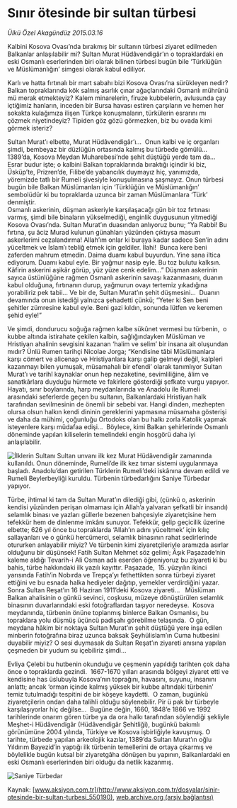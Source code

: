 # Sınır ötesinde bir sultan türbesi

*Ülkü Özel Akagündüz 2015.03.16*

<div class="pNewsDetailMainContent" itemprop="articleBody">
 <p>
  Kalbini Kosova Ovası’nda bırakmış bir sultanın türbesi ziyaret edilmeden Balkanlar anlaşılabilir mi? Sultan Murat Hüdâvendigâr’ın o topraklardaki en eski Osmanlı eserlerinden biri olarak bilinen türbesi bugün bile ‘Türklüğün ve Müslümanlığın’ simgesi olarak kabul ediliyor.
 </p>
 <p>
  Karlı ve hatta fırtınalı bir mart sabahı bizi Kosova Ovası’na sürükleyen nedir? Balkan topraklarında kök salmış asırlık çınar ağaçlarındaki Osmanlı mührünü mü merak etmekteyiz? Kalem minarelerin, firuze kubbelerin, avlusunda çay içtiğimiz hanların, inceden bir Bursa havası estiren çarşıların ve hemen her sokakta kulağımıza ilişen Türkçe konuşmaların, türkülerin esrarını mı çözmek niyetindeyiz? Tipiden göz gözü görmezken, biz bu ovada kimi görmek isteriz?
 </p>
 <p>
  Sultan Murat’ı elbette, Murat Hüdâvendigâr’ı…  Onun kalbi ve iç organları şimdi, bembeyaz bir düzlüğün ortasında kalmış bu türbede gömülü… 1389’da, Kosova Meydan Muharebesi’nde şehit düştüğü yerde tam da…  Esrar budur işte; o kalbini Balkan topraklarında bıraktığı içindir ki biz, Üsküp’te, Prizren’de, Filibe’de yabancılık duymayız hiç, yanımızda, yöremizde tatlı bir Rumeli şivesiyle konuşulmasına şaşmayız. Onun türbesi bugün bile Balkan Müslümanları için ‘Türklüğün ve Müslümanlığın’ sembolüdür ki bu topraklarda uzunca bir zaman Müslümanlara ‘Türk’ denmiştir.
  <br>
   Osmanlı askerinin, düşman askeriyle karşılaşacağı gün bir toz fırtınası varmış, şimdi bile binaların yükselmediği, enginlik duygusunun yitmediği Kosova Ovası’nda. Sultan Murat’ın duasından anlıyoruz bunu; “Ya Rabbi! Bu fırtına, şu âciz Murad kulunun günahları yüzünden çıktıysa masum askerlerimi cezalandırma! Allah’ım onlar ki buraya kadar sadece Sen’in adını yüceltmek ve İslam’ı tebliğ etmek için geldiler. İlahi!  Bunca kere beni zaferden mahrum etmedin. Daima duamı kabul buyurdun. Yine sana iltica ediyorum. Duamı kabul eyle. Bir yağmur nasip eyle. Bu toz bulutu kalksın. Kâfirin askerini aşikâr görüp, yüz yüze cenk edelim…” Düşman askerinin sayıca üstünlüğüne rağmen Osmanlı askerinin savaşı kazanmasını, duanın kabul olduğuna, fırtınanın durup, yağmurun ovayı tertemiz yıkadığına yorabiliriz pek tabii… Ve bir de, Sultan Murat’ın şehit düşmesini…  Duanın devamında onun istediği yalnızca şehadetti çünkü; “Yeter ki Sen beni şehitler zümresine kabul eyle. Beni gazi kıldın, sonunda lütfen ve keremen şehid eyle!”
  </br>
 </p>
 <p>
  Ve şimdi, dondurucu soğuğa rağmen kalbe sükûnet vermesi bu türbenin,  o kubbe altında istirahate çekilen kalbin, sağlığındayken Müslüman ve Hristiyan ahalinin sevgisini kazanan ‘halim ve selim’ bir insana ait oluşundan mıdır? Ünlü Rumen tarihçi Nicolae Jorga; “Kendisine tâbi Müslümanlara karşı cömert ve alicenap ve Hristiyanlara karşı galip gelmeyi değil, kalpleri kazanmayı bilen yumuşak, müsamahalı bir efendi’ olarak tanımlıyor Sultan Murat’ı ve tarihî kaynaklar onun hep nezaketine, sevimliliğine, âlim ve sanatkârlara duyduğu hürmete ve fakirlere gösterdiği şefkate vurgu yapıyor. Hayatı, sınır boylarında, harp meydanlarında ve Anadolu ile Rumeli arasındaki seferlerde geçen bu sultanın, Balkanlardaki Hristiyan halk tarafından sevilmesinin de önemli bir sebebi var. Hangi dinden, mezhepten olursa olsun halkın kendi dininin gereklerini yapmasına müsamaha gösterişi ve daha da mühimi, çoğunluğu Ortodoks olan bu halkı zorla Katolik yapmak isteyenlere karşı müdafaa edişi…  Böylece, kimi Balkan şehirlerinde Osmanlı döneminde yapılan kiliselerin temelindeki engin hoşgörü daha iyi anlaşılabilir.
 </p>
 <p>
  <img alt="İlklerin Sultanı Sultan unvanı ilk kez Murat Hüdâvendigâr zamanında kullanıldı. Onun döneminde, Rumeli’de ilk kez tımar sistemi uygulanmaya başladı. Anadolu’dan getirilen Türklerin Rumeli’deki iskânına devam edildi ve Rumeli Beylerbeyliği kuruldu. Türbenin türbedarlığını Saniye Türbedar yapıyor." src="http://web.archive.org/web/20150707083652im_/http://medya.aksiyon.com.tr//aksiyon/2015/03/17/566382.jpg "/>
 </p>
 <p>
  Türbe, ihtimal ki tam da Sultan Murat’ın dilediği gibi, (çünkü o, askerinin kendisi yüzünden perişan olmaması için Allah’a yalvaran şefkatli bir insandı) selamlık binası ve yazları güllerle bezenen bahçesiyle ziyaretçisine hem tefekkür hem de dinlenme imkânı sunuyor. Tefekkür, gelip geçicilik üzerine elbette; 626 yıl önce bu topraklarda ‘Allah’ın adını yüceltmek’ için kılıç sallayanları ve o günkü hercümerci, selamlık binasının rahat sedirlerinde otururken anlayabilir miyiz? Ve türbenin kimi ziyaretçileriyle aramızda asırlar olduğunu bir düşünsek! Fatih Sultan Mehmet söz gelimi; Âşık Paşazade’nin kaleme aldığı Tevarih-i Ali Osman adlı eserden öğreniyoruz bu ziyareti ki bu bahis, türbe hakkındaki ilk yazılı kayıttır. Paşazade,  15. yüzyılın ikinci yarısında Fatih’in Nobırda ve Trepça’yı fethettikten sonra türbeyi ziyaret ettiğini ve bu esnada halka hediyeler dağıtıp, yemekler verdirdiğini yazar.  Sonra Sultan Reşat’ın 16 Haziran 1911’deki Kosova ziyareti…   Müslüman Balkan ahalisinin o günkü sevinci, coşkusu, müzeye dönüştürülen selamlık binasının duvarlarındaki eski fotoğraflardan taşıyor neredeyse.  Kosova meydanında, türbenin önüne toplanmış binlerce Balkan Osmanlısı, bu topraklara yolu düşmüş üçüncü padişahı görebilme telaşında.  O gün, meydana hâkim bir noktaya Sultan Murat’ın şehit düştüğü yere inşa edilen minberin fotoğrafına biraz uzunca baksak Şeyhülislam’ın Cuma hutbesini duyabilir miyiz? O sesi duymasak da Sultan Reşat’ın ziyareti anısına yapılan çeşmeden bir yudum su içebiliriz şimdi…
 </p>
 <p>
  Evliya Çelebi bu hutbenin okunduğu ve çeşmenin yapıldığı tarihten çok daha önce o topraklarda gezindi.  1667-1670 yılları arasında bölgeyi ziyaret etti ve kendisine has üslubuyla Kosova’nın toprağını, havasını, suyunu, insanını anlattı; ancak ‘orman içinde kalmış yüksek bir kubbe altındaki türbenin’ temiz tutulmadığı tespitini de bir köşeye kaydetti.  O zaman, bugünkü ziyaretçilerin ondan daha talihli olduğu söylenebilir. Pir ü pak bir türbeyle karşılaşıyorlar hiç değilse…  Bugüne değin, 1660, 1848’e 1866 ve 1992 tarihlerinde onarım gören türbe ya da ora halkı tarafından söylendiği şekliyle Meşhet-i Hüdâvendigâr (Hüdâvendigâr Şehitliği), bugünkü bakımlı görünümüne 2004 yılında, Türkiye ve Kosova işbirliğiyle kavuşmuş. O tarihte, türbede yapılan arkeolojik kazılar, 1389’da Sultan Murat’ın oğlu Yıldırım Bayezid’in yaptığı ilk türbenin temellerini de ortaya çıkarmış ve böylelikle bugün kutsal bir ziyaretgâha dönüşen bu yapının, Balkanlardaki en eski Osmanlı eserlerinden biri olduğu da netlik kazanmış.
 </p>
 <p>
  <img alt="Saniye Türbedar" src="http://web.archive.org/web/20150707083652im_/http://medya.aksiyon.com.tr//aksiyon/2015/03/17/566383.jpg "/>
 </p>
</div>


Kaynak: [www.aksiyon.com.tr](http://www.aksiyon.com.tr/dosyalar/sinir-otesinde-bir-sultan-turbesi_550190), [web.archive.org (arşiv bağlantısı)](http://web.archive.org/web/20150707083652/http://www.aksiyon.com.tr/dosyalar/sinir-otesinde-bir-sultan-turbesi_550190)
